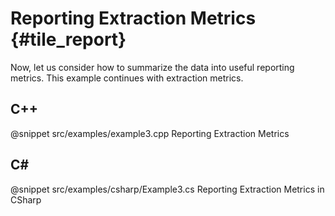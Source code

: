 Reporting Extraction Metrics {#tile_report}
============================

Now, let us consider how to summarize the data into useful reporting metrics. This example continues with extraction
metrics.

C++
---

@snippet src/examples/example3.cpp Reporting Extraction Metrics


C#
--

@snippet src/examples/csharp/Example3.cs Reporting Extraction Metrics in CSharp

